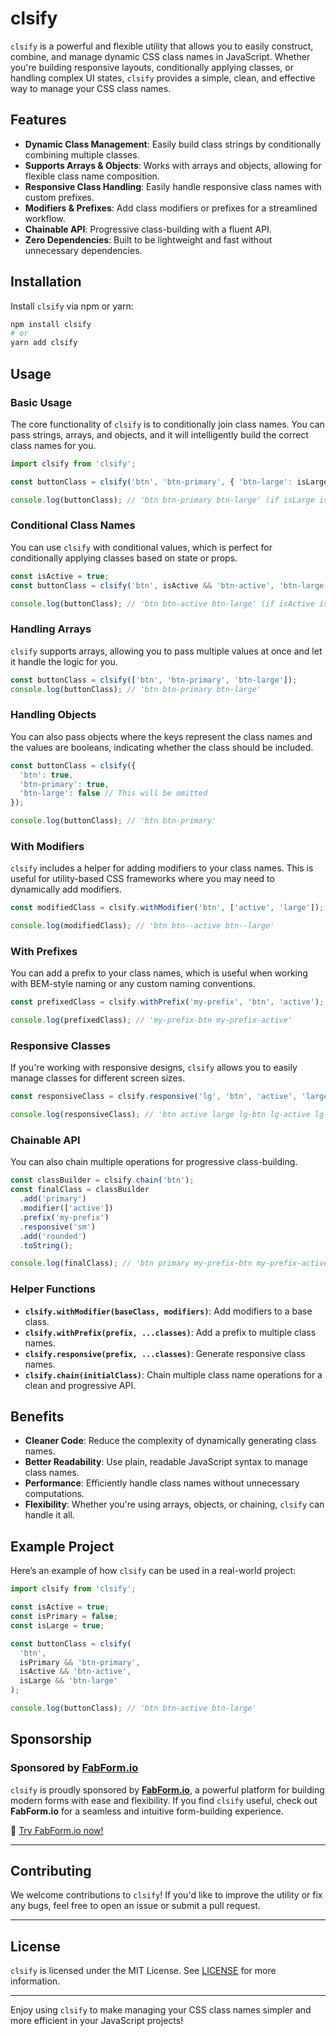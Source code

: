 # clsify

`clsify` is a powerful and flexible utility that allows you to easily construct, combine, and manage dynamic CSS class names
 in JavaScript. Whether you're building responsive layouts, conditionally applying classes, or handling complex UI states, 
`clsify` provides a simple, clean, and effective way to manage your CSS class names.

## Features

- **Dynamic Class Management**: Easily build class strings by conditionally combining multiple classes.
- **Supports Arrays & Objects**: Works with arrays and objects, allowing for flexible class name composition.
- **Responsive Class Handling**: Easily handle responsive class names with custom prefixes.
- **Modifiers & Prefixes**: Add class modifiers or prefixes for a streamlined workflow.
- **Chainable API**: Progressive class-building with a fluent API.
- **Zero Dependencies**: Built to be lightweight and fast without unnecessary dependencies.

## Installation

Install `clsify` via npm or yarn:

```bash
npm install clsify
# or
yarn add clsify
````

## Usage

### Basic Usage

The core functionality of `clsify` is to conditionally join class names. You can pass strings, arrays, and objects, 
and it will intelligently build the correct class names for you.

```js
import clsify from 'clsify';

const buttonClass = clsify('btn', 'btn-primary', { 'btn-large': isLarge });

console.log(buttonClass); // 'btn btn-primary btn-large' (if isLarge is true)
```

### Conditional Class Names

You can use `clsify` with conditional values, which is perfect for conditionally applying classes based on state or props.

```js
const isActive = true;
const buttonClass = clsify('btn', isActive && 'btn-active', 'btn-large');

console.log(buttonClass); // 'btn btn-active btn-large' (if isActive is true)
```

### Handling Arrays

`clsify` supports arrays, allowing you to pass multiple values at once and let it handle the logic for you.

```js
const buttonClass = clsify(['btn', 'btn-primary', 'btn-large']);
console.log(buttonClass); // 'btn btn-primary btn-large'
```

### Handling Objects

You can also pass objects where the keys represent the class names and the values are booleans, indicating whether the class should be included.

```js
const buttonClass = clsify({
  'btn': true,
  'btn-primary': true,
  'btn-large': false // This will be omitted
});

console.log(buttonClass); // 'btn btn-primary'
```

### With Modifiers

`clsify` includes a helper for adding modifiers to your class names. This is useful for utility-based CSS frameworks where you may need to dynamically add modifiers.

```js
const modifiedClass = clsify.withModifier('btn', ['active', 'large']);

console.log(modifiedClass); // 'btn btn--active btn--large'
```

### With Prefixes

You can add a prefix to your class names, which is useful when working with BEM-style naming or any custom naming conventions.

```js
const prefixedClass = clsify.withPrefix('my-prefix', 'btn', 'active');

console.log(prefixedClass); // 'my-prefix-btn my-prefix-active'
```

### Responsive Classes

If you're working with responsive designs, `clsify` allows you to easily manage classes for different screen sizes.

```js
const responsiveClass = clsify.responsive('lg', 'btn', 'active', 'large');

console.log(responsiveClass); // 'btn active large lg-btn lg-active lg-large'
```

### Chainable API

You can also chain multiple operations for progressive class-building.

```js
const classBuilder = clsify.chain('btn');
const finalClass = classBuilder
  .add('primary')
  .modifier(['active'])
  .prefix('my-prefix')
  .responsive('sm')
  .add('rounded')
  .toString();

console.log(finalClass); // 'btn primary my-prefix-btn my-prefix-active sm-btn sm-active sm-rounded'
```

### Helper Functions

* **`clsify.withModifier(baseClass, modifiers)`**: Add modifiers to a base class.
* **`clsify.withPrefix(prefix, ...classes)`**: Add a prefix to multiple class names.
* **`clsify.responsive(prefix, ...classes)`**: Generate responsive class names.
* **`clsify.chain(initialClass)`**: Chain multiple class name operations for a clean and progressive API.

## Benefits

* **Cleaner Code**: Reduce the complexity of dynamically generating class names.
* **Better Readability**: Use plain, readable JavaScript syntax to manage class names.
* **Performance**: Efficiently handle class names without unnecessary computations.
* **Flexibility**: Whether you're using arrays, objects, or chaining, `clsify` can handle it all.

## Example Project

Here’s an example of how `clsify` can be used in a real-world project:

```js
import clsify from 'clsify';

const isActive = true;
const isPrimary = false;
const isLarge = true;

const buttonClass = clsify(
  'btn',
  isPrimary && 'btn-primary',
  isActive && 'btn-active',
  isLarge && 'btn-large'
);

console.log(buttonClass); // 'btn btn-active btn-large'
```

## Sponsorship

###  Sponsored by [FabForm.io](https://fabform.io) 

`clsify` is proudly sponsored by **[FabForm.io](https://fabform.io)**, a powerful platform for building modern forms with ease and flexibility. If you find `clsify` useful, check out **FabForm.io** for a seamless and intuitive form-building experience.

🚀 [Try FabForm.io now!](https://fabform.io)

---

## Contributing

We welcome contributions to `clsify`! If you'd like to improve the utility or fix any bugs, feel free to open an issue or submit a pull request.

---

## License

`clsify` is licensed under the MIT License. See [LICENSE](LICENSE) for more information.

---

Enjoy using `clsify` to make managing your CSS class names simpler and more efficient in your JavaScript projects!


